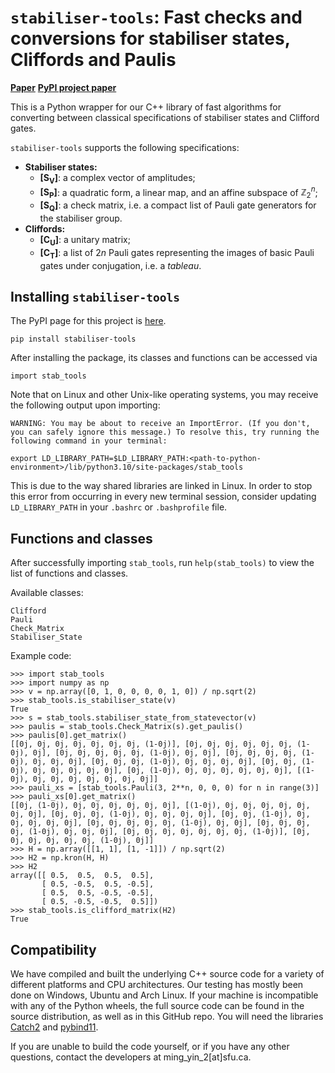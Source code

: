 # `stabiliser-tools`: Fast checks and conversions for stabiliser states, Cliffords and Paulis

**[Paper](https://arxiv.org/abs/2311.10357)**
**[PyPI project paper](https://pypi.org/project/stabiliser-tools/)**

This is a Python wrapper for our C++ library of fast algorithms for converting between classical specifications of stabiliser states and Clifford gates.

`stabiliser-tools` supports the following specifications:
- **Stabiliser states:**
    - **[S<sub>V</sub>]**: a complex vector of amplitudes;
    - **[S<sub>P</sub>]**: a quadratic form, a linear map, and an affine subspace of $\mathbb{Z}_2^n$;
    - **[S<sub>Q</sub>]**: a check matrix, i.e. a compact list of Pauli gate generators for the stabiliser group.
- **Cliffords:**
    - **[C<sub>U</sub>]**: a unitary matrix;
    - **[C<sub>T</sub>]**: a list of $2n$ Pauli gates representing the images of basic Pauli gates under conjugation, i.e. a *tableau*.

## Installing `stabiliser-tools`
The PyPI page for this project is [here](https://pypi.org/project/stabiliser-tools/).
```
pip install stabiliser-tools
```

After installing the package, its classes and functions can be accessed via
```
import stab_tools
```
Note that on Linux and other Unix-like operating systems, you may receive the following output upon importing:
```
WARNING: You may be about to receive an ImportError. (If you don't, you can safely ignore this message.) To resolve this, try running the following command in your terminal:

export LD_LIBRARY_PATH=$LD_LIBRARY_PATH:<path-to-python-environment>/lib/python3.10/site-packages/stab_tools
```
This is due to the way shared libraries are linked in Linux. In order to stop this error from occurring in every new terminal session, consider updating `LD_LIBRARY_PATH` in your `.bashrc` or `.bashprofile` file.

## Functions and classes
After successfully importing `stab_tools`, run `help(stab_tools)` to view the list of functions and classes.

Available classes:
```
Clifford
Pauli
Check_Matrix
Stabiliser_State
```

Example code:
```
>>> import stab_tools
>>> import numpy as np
>>> v = np.array([0, 1, 0, 0, 0, 0, 1, 0]) / np.sqrt(2)
>>> stab_tools.is_stabiliser_state(v)
True
>>> s = stab_tools.stabiliser_state_from_statevector(v)
>>> paulis = stab_tools.Check_Matrix(s).get_paulis()
>>> paulis[0].get_matrix()
[[0j, 0j, 0j, 0j, 0j, 0j, 0j, (1-0j)], [0j, 0j, 0j, 0j, 0j, 0j, (1-0j), 0j], [0j, 0j, 0j, 0j, 0j, (1-0j), 0j, 0j], [0j, 0j, 0j, 0j, (1-0j), 0j, 0j, 0j], [0j, 0j, 0j, (1-0j), 0j, 0j, 0j, 0j], [0j, 0j, (1-0j), 0j, 0j, 0j, 0j, 0j], [0j, (1-0j), 0j, 0j, 0j, 0j, 0j, 0j], [(1-0j), 0j, 0j, 0j, 0j, 0j, 0j, 0j]]
>>> pauli_xs = [stab_tools.Pauli(3, 2**n, 0, 0, 0) for n in range(3)]
>>> pauli_xs[0].get_matrix()
[[0j, (1-0j), 0j, 0j, 0j, 0j, 0j, 0j], [(1-0j), 0j, 0j, 0j, 0j, 0j, 0j, 0j], [0j, 0j, 0j, (1-0j), 0j, 0j, 0j, 0j], [0j, 0j, (1-0j), 0j, 0j, 0j, 0j, 0j], [0j, 0j, 0j, 0j, 0j, (1-0j), 0j, 0j], [0j, 0j, 0j, 0j, (1-0j), 0j, 0j, 0j], [0j, 0j, 0j, 0j, 0j, 0j, 0j, (1-0j)], [0j, 0j, 0j, 0j, 0j, 0j, (1-0j), 0j]]
>>> H = np.array([[1, 1], [1, -1]]) / np.sqrt(2)
>>> H2 = np.kron(H, H)
>>> H2
array([[ 0.5,  0.5,  0.5,  0.5],
       [ 0.5, -0.5,  0.5, -0.5],
       [ 0.5,  0.5, -0.5, -0.5],
       [ 0.5, -0.5, -0.5,  0.5]])
>>> stab_tools.is_clifford_matrix(H2)
True
```

## Compatibility
We have compiled and built the underlying C++ source code for a variety of different platforms and CPU architectures. Our testing has mostly been done on Windows, Ubuntu and Arch Linux. If your machine is incompatible with any of the Python wheels, the full source code can be found in the source distribution, as well as in this GitHub repo. You will need the libraries [Catch2](https://github.com/catchorg/Catch2) and [pybind11](https://github.com/pybind/pybind11).

If you are unable to build the code yourself, or if you have any other questions, contact the developers at ming_yin_2[at]sfu.ca.
